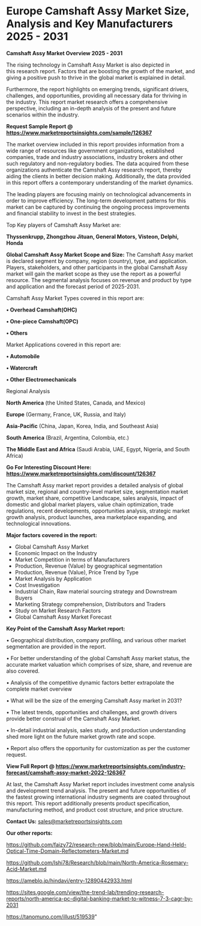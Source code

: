 # Europe Camshaft Assy Market Size, Analysis and Key Manufacturers 2025 - 2031

<Strong> Camshaft Assy Market Overview 2025 - 2031</strong>

The rising technology in Camshaft Assy Market is also depicted in this research report. Factors that are boosting the growth of the market, and giving a positive push to thrive in the global market is explained in detail.

Furthermore, the report highlights on emerging trends, significant drivers, challenges, and opportunities, providing all necessary data for thriving in the industry. This report market research offers a comprehensive perspective, including an in-depth analysis of the present and future scenarios within the industry.

<strong>Request Sample Report @ <a href=https://www.marketreportsinsights.com/sample/126367>https://www.marketreportsinsights.com/sample/126367</a></strong>

The market overview included in this report provides information from a wide range of resources like government organizations, established companies, trade and industry associations, industry brokers and other such regulatory and non-regulatory bodies. The data acquired from these organizations authenticate the Camshaft Assy research report, thereby aiding the clients in better decision making. Additionally, the data provided in this report offers a contemporary understanding of the market dynamics.

The leading players are focusing mainly on technological advancements in order to improve efficiency. The long-term development patterns for this market can be captured by continuing the ongoing process improvements and financial stability to invest in the best strategies.

Top Key players of Camshaft Assy Market are:

<strong>Thyssenkrupp, Zhongzhou Jituan, General Motors, Visteon, Delphi, Honda</strong>

<strong><b>Global Camshaft Assy Market Scope and Size:</b></strong>
The Camshaft Assy market is declared segment by company, region (country), type, and application. Players, stakeholders, and other participants in the global Camshaft Assy market will gain the market scope as they use the report as a powerful resource. The segmental analysis focuses on revenue and product by type and application and the forecast period of 2025-2031.

Camshaft Assy Market Types covered in this report are:

<strong>• Overhead Camshaft(OHC)

• One-piece Camshaft(OPC)

• Others</strong>

Market Applications covered in this report are:

<strong>• Automobile

• Watercraft

• Other Electromechanicals</strong> 

Regional Analysis

<strong>North America</strong> (the United States, Canada, and Mexico)

<strong>Europe</strong> (Germany, France, UK, Russia, and Italy)

<strong>Asia-Pacific</strong> (China, Japan, Korea, India, and Southeast Asia)

<strong>South America</strong> (Brazil, Argentina, Colombia, etc.)

<strong>The Middle East and Africa</strong> (Saudi Arabia, UAE, Egypt, Nigeria, and South Africa)

<strong>Go For Interesting Discount Here: <a href=https://www.marketreportsinsights.com/discount/126367>https://www.marketreportsinsights.com/discount/126367</a></strong>

The Camshaft Assy market report provides a detailed analysis of global market size, regional and country-level market size, segmentation market growth, market share, competitive Landscape, sales analysis, impact of domestic and global market players, value chain optimization, trade regulations, recent developments, opportunities analysis, strategic market growth analysis, product launches, area marketplace expanding, and technological innovations.

<strong><b>Major factors covered in the report:</b></strong>
<ul>
  <li>Global Camshaft Assy Market </li>
  <li>Economic Impact on the Industry</li>
  <li>Market Competition in terms of Manufacturers</li>
  <li>Production, Revenue (Value) by geographical segmentation</li>
  <li>Production, Revenue (Value), Price Trend by Type</li>
  <li>Market Analysis by Application</li>
  <li>Cost Investigation</li>
  <li>Industrial Chain, Raw material sourcing strategy and Downstream Buyers</li>
  <li>Marketing Strategy comprehension, Distributors and Traders</li>
  <li>Study on Market Research Factors</li>
  <li>Global Camshaft Assy Market Forecast</li>
</ul>

<strong><b>Key Point of the Camshaft Assy Market report:</b></strong>

• Geographical distribution, company profiling, and various other market segmentation are provided in the report.

• For better understanding of the global Camshaft Assy market status, the accurate market valuation which comprises of size, share, and revenue are also covered.

• Analysis of the competitive dynamic factors better extrapolate the complete market overview

• What will be the size of the emerging Camshaft Assy market in 2031?

• The latest trends, opportunities and challenges, and growth drivers provide better construal of the Camshaft Assy Market.

• In-detail industrial analysis, sales study, and production understanding shed more light on the future market growth rate and scope.

• Report also offers the opportunity for customization as per the customer request.

<strong><b>View Full Report @ <a href=https://www.marketreportsinsights.com/industry-forecast/camshaft-assy-market-2022-126367>https://www.marketreportsinsights.com/industry-forecast/camshaft-assy-market-2022-126367</a></b></strong>


At last, the Camshaft Assy Market report includes investment come analysis and development trend analysis. The present and future opportunities of the fastest growing international industry segments are coated throughout this report. This report additionally presents product specification, manufacturing method, and product cost structure, and price structure.

<strong>Contact Us:</strong>
sales@marketreportsinsights.com

<strong>Our other reports:</strong>

<a href=https://github.com/faizy72/research-new/blob/main/Europe-Hand-Held-Optical-Time-Domain-Reflectometers-Market.md>https://github.com/faizy72/research-new/blob/main/Europe-Hand-Held-Optical-Time-Domain-Reflectometers-Market.md</a>

<a href=https://github.com/Ishi78/Research/blob/main/North-America-Rosemary-Acid-Market.md>https://github.com/Ishi78/Research/blob/main/North-America-Rosemary-Acid-Market.md</a>

<a href=https://ameblo.jp/hindavi/entry-12890442933.html>https://ameblo.jp/hindavi/entry-12890442933.html</a>

<a href=https://sites.google.com/view/the-trend-lab/trending-research-reports/north-america-pc-digital-banking-market-to-witness-7-3-cagr-by-2031>https://sites.google.com/view/the-trend-lab/trending-research-reports/north-america-pc-digital-banking-market-to-witness-7-3-cagr-by-2031</a>

<a href=https://tanomuno.com/illust/519539>https://tanomuno.com/illust/519539</a>"
